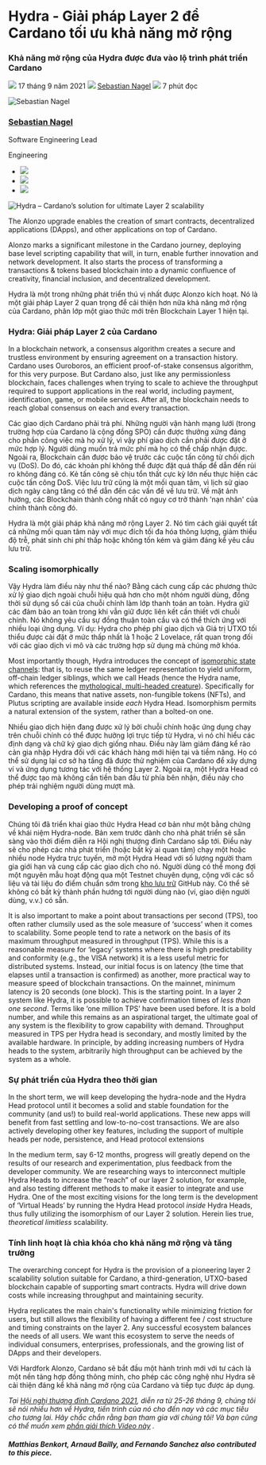 # Hydra - Giải pháp Layer 2 để Cardano tối ưu khả năng mở rộng

### **Khả năng mở rộng của Hydra được đưa vào lộ trình phát triển Cardano**

![](img/2021-09-17-hydra-cardano-s-solution-for-ultimate-scalability.002.png) 17 tháng 9 năm 2021 ![](img/2021-09-17-hydra-cardano-s-solution-for-ultimate-scalability.002.png) [Sebastian Nagel](tmp//en/blog/authors/sebastian-nagel/page-1/) ![](img/2021-09-17-hydra-cardano-s-solution-for-ultimate-scalability.003.png) 7 phút đọc

![Sebastian Nagel](img/2021-09-17-hydra-cardano-s-solution-for-ultimate-scalability.004.png)[](tmp//en/blog/authors/sebastian-nagel/page-1/)

### [**Sebastian Nagel**](tmp//en/blog/authors/sebastian-nagel/page-1/)

Software Engineering Lead

Engineering

- ![](img/2021-09-17-hydra-cardano-s-solution-for-ultimate-scalability.005.png)[](mailto:sebastian.nagel@iohk.io "Email")
- ![](img/2021-09-17-hydra-cardano-s-solution-for-ultimate-scalability.006.png)[](https://www.linkedin.com/in/sebastian-nagel-2bb43a1a/ "LinkedIn")
- ![](img/2021-09-17-hydra-cardano-s-solution-for-ultimate-scalability.007.png)[](https://github.com/ch1bo "GitHub")

![Hydra – Cardano’s solution for ultimate Layer 2 scalability](img/2021-09-17-hydra-cardano-s-solution-for-ultimate-scalability.008.jpeg)

The Alonzo upgrade enables the creation of smart contracts, decentralized applications (DApps), and other applications on top of Cardano.

Alonzo marks a significant milestone in the Cardano journey, deploying base level scripting capability that will, in turn, enable further innovation and network development. It also starts the process of transforming a transactions &amp; tokens based blockchain into a dynamic confluence of creativity, financial inclusion, and decentralized development.

Hydra là một trong những phát triển thú vị nhất được Alonzo kích hoạt. Nó là một giải pháp Layer 2 quan trọng để cải thiện hơn nữa khả năng mở rộng của Cardano, phân lớp một giao thức mới trên Blockchain Layer 1 hiện tại.

### **Hydra: Giải pháp Layer 2 của Cardano**

In a blockchain network, a consensus algorithm creates a secure and trustless environment by ensuring agreement on a transaction history. Cardano uses Ouroboros, an efficient proof-of-stake consensus algorithm, for this very purpose. But Cardano also, just like any permissionless blockchain, faces challenges when trying to scale to achieve the throughput required to support applications in the real world, including payment, identification, game, or mobile services. After all, the blockchain needs to reach global consensus on each and every transaction.

Các giao dịch Cardano phải trả phí. Những người vận hành mạng lưới (trong trường hợp của Cardano là cộng đồng SPO) cần được thưởng xứng đáng cho phần công việc mà họ xử lý, vì vậy phí giao dịch cần phải được đặt ở mức hợp lý. Người dùng muốn trả mức phí mà họ có thể chấp nhận được. Ngoài ra, Blockchain cần được bảo vệ trước các cuộc tấn công từ chối dịch vụ (DoS). Do đó, các khoản phí không thể được đặt quá thấp để dẫn đến rủi ro không đáng có. Kẻ tấn công sẽ chịu tổn thất cực kỳ lớn nếu thực hiện các cuộc tấn công DoS. Việc lưu trữ cũng là một mối quan tâm, vì lịch sử giao dịch ngày càng tăng có thể dẫn đến các vấn đề về lưu trữ. Về mặt ảnh hưởng, các Blockchain thành công nhất có nguy cơ trở thành 'nạn nhân' của chính thành công đó.

Hydra là một giải pháp khả năng mở rộng Layer 2. Nó tìm cách giải quyết tất cả những mối quan tâm này với mục đích tối đa hóa thông lượng, giảm thiểu độ trễ, phát sinh chi phí thấp hoặc không tốn kém và giảm đáng kể yêu cầu lưu trữ.

### **Scaling isomorphically**

Vậy Hydra làm điều này như thế nào? Bằng cách cung cấp các phương thức xử lý giao dịch ngoài chuỗi hiệu quả hơn cho một nhóm người dùng, đồng thời sử dụng sổ cái của chuỗi chính làm lớp thanh toán an toàn. Hydra giữ các đảm bảo an toàn trong khi vẫn giữ được liên kết cần thiết với chuỗi chính. Nó không yêu cầu sự đồng thuận toàn cầu và có thể thích ứng với nhiều loại ứng dụng. Ví dụ: Hydra cho phép phí giao dịch và Giá trị UTXO tối thiểu được cài đặt ở mức thấp nhất là 1 hoặc 2 Lovelace, rất quan trọng đối với các giao dịch vi mô và các trường hợp sử dụng mà chúng mở khóa.

Most importantly though, Hydra introduces the concept of [isomorphic state channels](https://eprint.iacr.org/2020/299.pdf): that is, to reuse the same ledger representation to yield uniform, off-chain ledger siblings, which we call Heads (hence the Hydra name, which references the [mythological, multi-headed creature](https://en.wikipedia.org/wiki/Lernaean_Hydra)). Specifically for Cardano, this means that native assets, non-fungible tokens (NFTs), and Plutus scripting are available inside *each* Hydra Head. Isomorphism permits a natural extension of the system, rather than a bolted-on one.

Nhiều giao dịch hiện đang được xử lý bởi chuỗi chính hoặc ứng dụng chạy trên chuỗi chính có thể được hưởng lợi trực tiếp từ Hydra, vì nó chỉ hiểu các định dạng và chữ ký giao dịch giống nhau. Điều này làm giảm đáng kể rào cản gia nhập Hydra đối với các khách hàng mới hiện tại và tiềm năng. Họ có thể sử dụng lại cơ sở hạ tầng đã được thử nghiệm của Cardano để xây dựng ví và ứng dụng tương tác với hệ thống Layer 2. Ngoài ra, một Hydra Head có thể được tạo mà không cần tiền ban đầu từ phía bên nhận, điều này cho phép trải nghiệm người dùng mượt mà.

### **Developing a proof of concept**

Chúng tôi đã triển khai giao thức Hydra Head cơ bản như một bằng chứng về khái niệm Hydra-node. Bản xem trước dành cho nhà phát triển sẽ sẵn sàng vào thời điểm diễn ra Hội nghị thượng đỉnh Cardano sắp tới. Điều này sẽ cho phép các nhà phát triển (hoặc bất kỳ ai quan tâm) chạy một hoặc nhiều node Hydra trực tuyến, mở một Hydra Head với số lượng người tham gia giới hạn và cung cấp các giao dịch cho nó. Người dùng có thể mong đợi một nguyên mẫu hoạt động qua một Testnet chuyên dụng, cộng với các số liệu và tài liệu đo điểm chuẩn sớm trong [kho lưu trữ](https://github.com/input-output-hk/hydra-poc) GitHub này. Có thể sẽ không có bất kỳ thành phần hướng tới người dùng nào (ví, giao diện người dùng, v.v.) có sẵn.

It is also important to make a point about transactions per second (TPS), too often rather clumsily used as the sole measure of ‘success’ when it comes to scalability. Some people tend to rate a network on the basis of its maximum throughput measured in throughput (TPS). While this is a reasonable measure for ‘legacy’ systems where there is high predictability and conformity (e.g., the VISA network) it is a less useful metric for distributed systems. Instead, our initial focus is on latency (the time that elapses until a transaction is confirmed) as another, more practical way to measure speed of blockchain transactions. On the mainnet, minimum latency is 20 seconds (one block). This is the starting point. In a layer 2 system like Hydra, it is possible to achieve confirmation times of *less than one second*. Terms like ‘one million TPS’ have been used before. It is a bold number, and while this remains as an aspirational target, the ultimate goal of any system is the flexibility to grow capability with demand. Throughput measured in TPS per Hydra head is secondary, and mostly limited by the available hardware. In principle, by adding increasing numbers of Hydra heads to the system, arbitrarily high throughput can be achieved by the system as a whole.

### **Sự phát triển của Hydra theo thời gian**

In the short term, we will keep developing the hydra-node and the Hydra Head protocol until it becomes a solid and stable foundation for the community (and us!) to build real-world applications. These new apps will benefit from fast settling and low-to-no-cost transactions. We are also actively developing other key features, including the support of multiple heads per node, persistence, and Head protocol extensions

In the medium term, say 6-12 months, progress will greatly depend on the results of our research and experimentation, plus feedback from the developer community. We are researching ways to interconnect multiple Hydra Heads to increase the “reach” of our layer 2 solution, for example, and also testing different methods to make it easier to integrate and use Hydra. One of the most exciting visions for the long term is the development of ‘Virtual Heads’ by running the Hydra Head protocol *inside* Hydra Heads, thus fully utilizing the isomorphism of our Layer 2 solution. Herein lies true, *theoretical limitless* scalability.

### **Tính linh hoạt là chìa khóa cho khả năng mở rộng và tăng trưởng**

The overarching concept for Hydra is the provision of a pioneering layer 2 scalability solution suitable for Cardano, a third-generation, UTXO-based blockchain capable of supporting smart contracts. Hydra will drive down costs while increasing throughput and maintaining security.

Hydra replicates the main chain's functionality while minimizing friction for users, but still allows the flexibility of having a different fee / cost structure and timing constraints on the layer 2. Any successful ecosystem balances the needs of all users. We want this ecosystem to serve the needs of individual consumers, enterprises, professionals, and the growing list of DApps and their developers.

Với Hardfork Alonzo, Cardano sẽ bắt đầu một hành trình mới với tư cách là một nền tảng hợp đồng thông minh, cho phép các công nghệ như Hydra sẽ cải thiện đáng kể khả năng mở rộng của Cardano và tiếp tục được áp dụng.

*Tại [Hội nghị thượng đỉnh Cardano 2021](https://summit.cardano.org/), diễn ra từ 25-26 tháng 9, chúng tôi sẽ nói nhiều hơn về Hydra, tiến trình của nó cho đến nay và các mục tiêu cho tương lai. Hãy chắc chắn rằng bạn tham gia với chúng tôi! Và bạn cũng có thể muốn xem [phần giải thích Video này](https://www.youtube.com/watch?v=7ySUbFpTrAk) .*

#### ***Matthias Benkort, Arnaud Bailly, and Fernando Sanchez also contributed to this piece.***
